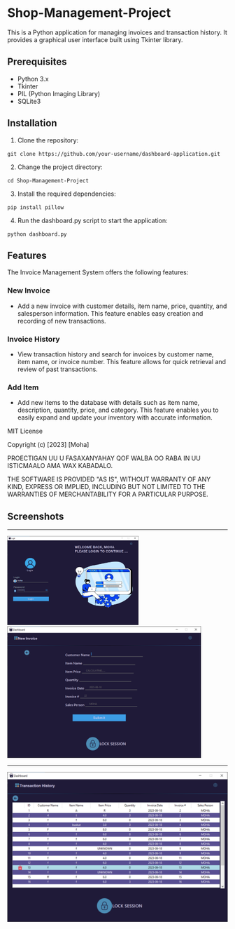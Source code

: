 # Shop-Management-Project

This is a Python application for managing invoices and transaction history. It provides a graphical user interface built using Tkinter library.

## Prerequisites

- Python 3.x
- Tkinter
- PIL (Python Imaging Library)
- SQLite3

## Installation

1. Clone the repository:

```shell
git clone https://github.com/your-username/dashboard-application.git
```
2. Change the project directory:

```shell
cd Shop-Management-Project
```
3. Install the required dependencies:

```shell
pip install pillow
```
4. Run the dashboard.py script to start the application:

```shell
python dashboard.py
```

## Features

The Invoice Management System offers the following features:

### New Invoice
- Add a new invoice with customer details, item name, price, quantity, and salesperson information. This feature enables easy creation and recording of new transactions.

### Invoice History
- View transaction history and search for invoices by customer name, item name, or invoice number. This feature allows for quick retrieval and review of past transactions.

### Add Item
- Add new items to the database with details such as item name, description, quantity, price, and category. This feature enables you to easily expand and update your inventory with accurate information.

MIT License

Copyright (c) [2023] [Moha]

PROECTIGAN UU U FASAXANYAHAY QOF WALBA OO RABA IN UU ISTICMAALO AMA WAX KABADALO.

THE SOFTWARE IS PROVIDED "AS IS", WITHOUT WARRANTY OF ANY KIND, EXPRESS OR IMPLIED, INCLUDING BUT NOT LIMITED TO THE WARRANTIES OF MERCHANTABILITY FOR A PARTICULAR PURPOSE.





## Screenshots

---

<img src="screenshots/screenshot7.png" alt="Screenshot 1" width="300"> <img src="/screenshots/screenshot4.png" alt="Screenshot 2" height="300">

---

<img src="/screenshots/screenshot3.png" alt="Screenshot 3" width="600">
